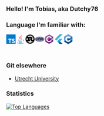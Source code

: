 ### Hello! I'm Tobias, aka Dutchy76


### Language I'm familiar with:
<img align="left" title="TypeScript" alt="TypeScript" width="26px" src="https://raw.githubusercontent.com/devicons/devicon/master/icons/typescript/typescript-original.svg" />
<img align="left" title="Java" alt="Java" width="26px" src="https://raw.githubusercontent.com/devicons/devicon/master/icons/java/java-original.svg" />
<img align="left" title="Rust" alt="Rust" width="26px" src="https://raw.githubusercontent.com/devicons/devicon/master/icons/rust/rust-plain.svg" />
<img align="left" title="PHP" alt="PHP" width="26px" src="https://raw.githubusercontent.com/devicons/devicon/master/icons/php/php-original.svg" />
<img align="left" title="C#" alt="C#" width="26px" src="https://raw.githubusercontent.com/devicons/devicon/master/icons/csharp/csharp-original.svg" />
<img align="left" title="Flutter" alt="Flutter" width="26px" src="https://raw.githubusercontent.com/devicons/devicon/master/icons/flutter/flutter-original.svg" />
<img align="left" title="C++" alt="C++" width="26px" src="https://raw.githubusercontent.com/devicons/devicon/master/icons/cplusplus/cplusplus-original.svg" />

<br>


<br>
<br>

### Git elsewhere

- [Utrecht University](https://git.science.uu.nl/TobiasDeBruijn)

### Statistics
[![Top Languages](https://github-readme-stats.vercel.app/api/top-langs/?username=TobiasDeBruijn&layout=compact&theme=tokyonight&langs_count=6)](https://github.com/TobiasDeBruijn)

